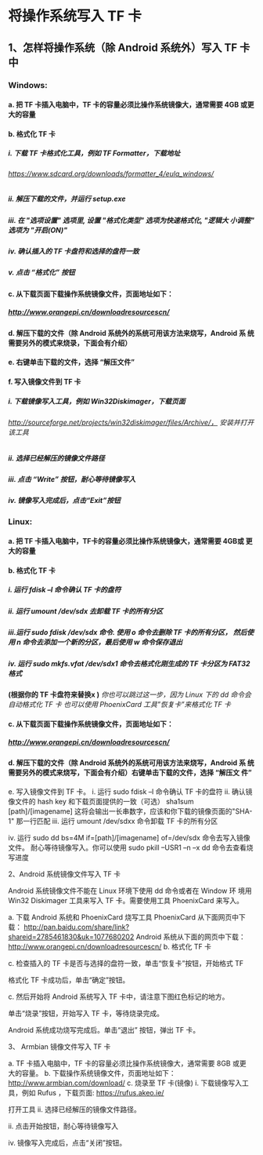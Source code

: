 # 将操作系统写入 TF 卡 #
 
## 1、怎样将操作系统（除 Android  系统外）写入 TF 卡中

### Windows:  
#### a.  把 TF  卡插入电脑中，TF 卡的容量必须比操作系统镜像大，通常需要 4GB 或更大的容量  
#### b.  格式化 TF 卡  
##### i.  下载 TF  卡格式化工具，例如 TF Formatter，下载地址  
###### https://www.sdcard.org/downloads/formatter_4/eula_windows/  
##### ii.  解压下载的文件，并运行 setup.exe  
##### iii. 在 "选项设置" 选项里, 设置 "格式化类型" 选项为快速格式化, "逻辑大 小调整"  选项为 "开启(ON)"  
##### iv.  确认插入的 TF 卡盘符和选择的盘符一致
##### v.  点击 “格式化” 按钮  
#### c.  从下载页面下载操作系统镜像文件，页面地址如下：
##### http://www.orangepi.cn/downloadresourcescn/  
#### d. 解压下载的文件（除 Android 系统外的系统可用该方法来烧写，Android 系 统需要另外的模式来烧录，下面会有介绍）
#### e.  右键单击下载的文件，选择 “解压文件”
#### f.  写入镜像文件到 TF 卡
##### i. 下载镜像写入工具，例如 Win32Diskimager，下载页面 
###### http://sourceforge.net/projects/win32diskimager/files/Archive/， 安装并打开该工具
##### ii. 选择已经解压的镜像文件路径
##### iii.  点击 “Write” 按钮，耐心等待镜像写入
##### iv. 镜像写入完成后，点击“Exit”按钮

### Linux:
 
#### a. 把 TF 卡插入电脑中，TF卡的容量必须比操作系统镜像大，通常需要 4GB或 更大的容量
#### b.  格式化 TF  卡
##### i.  运行 fdisk –l  命令确认 TF 卡的盘符
##### ii.  运行 umount /dev/sdx  去卸载 TF 卡的所有分区
##### iii.运行 sudo fdisk /dev/sdx 命令. 使用 o 命令去删除 TF 卡的所有分区， 然后使用 n  命令去添加一个新的分区，最后使用 w  命令保存退出
##### iv.  运行 sudo mkfs.vfat /dev/sdx1  命令去格式化刚生成的 TF 卡分区为 FAT32 格式
__(根据你的 TF  卡盘符来替换x )__
_你也可以跳过这一步，因为 Linux 下的 dd 命令会自动格式化 TF 卡 也可以使用 PhoenixCard 工具”恢复卡”来格式化 TF 卡_
#### c. 从下载页面下载操作系统镜像文件，页面地址如下：
##### http://www.orangepi.cn/downloadresourcescn/
 
#### d. 解压下载的文件（除 Android 系统外的系统可用该方法来烧写，Android 系 统需要另外的模式来烧写，下面会有介绍）右键单击下载的文件，选择 “解压文 件”

e.  写入镜像文件到 TF 卡。
i. 运行 sudo fdisk –l  命令确认 TF 卡的盘符
ii. 确认镜像文件的 hash key 和下载页面提供的一致（可选） sha1sum [path]/[imagename] 这将会输出一长串数字，应该和你下载的镜像页面的"SHA-1" 那一行匹配
iii.   运行 umount /dev/sdxx 命令卸载 TF 卡的所有分区
 
iv.  运行 sudo dd bs=4M if=[path]/[imagename] of=/dev/sdx 命令去写入镜像文件。 耐心等待镜像写入。你可以使用 sudo pkill –USR1 –n –x dd 命令去查看烧写进度
 
2、Android  系统镜像文件写入 TF 卡
 
Android 系统镜像文件不能在 Linux 环境下使用 dd 命令或者在 Window 环 境用 Win32 Diskimager  工具来写入 TF  卡。需要使用工具 PhoenixCard 来写入。
 
a.  下载 Android  系统和 PhoenixCard 烧写工具
PhoenixCard 从下面网页中下载： http://pan.baidu.com/share/link?shareid=2785461830&uk=1077680202 Android 系统从下面的网页中下载：
http://www.orangepi.cn/downloadresourcescn/
b.  格式化 TF 卡
 
 

 

c. 检查插入的 TF 卡是否与选择的盘符一致，单击“恢复卡”按钮，开始格式 TF
 
格式化 TF 卡成功后，单击“确定”按钮。
 
c.    然后开始将 Android  系统写入 TF 卡中，请注意下图红色标记的地方。
 
单击“烧录”按钮，开始写入 TF 卡，等待烧录完成。
 
Android  系统成功烧写完成后。单击“退出”  按钮，弹出 TF 卡。

 

3、 Armbian 镜像文件写入 TF 卡
 
a. TF 卡插入电脑中，TF 卡的容量必须比操作系统镜像大，通常需要 8GB 或更 大的容量。
b.  下载操作系统镜像文件，页面地址如下：
http://www.armbian.com/download/ c. 烧录至 TF 卡(镜像)
i.  下载镜像写入工具，例如 Rufus ，下载页面:    https://rufus.akeo.ie/
 

打开工具
ii.  选择已经解压的镜像文件路径。
 

 
 
ii. 点击开始按钮，耐心等待镜像写入
 
iv.  镜像写入完成后，点击“关闭”按钮。
 